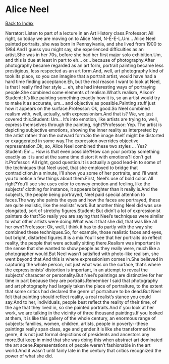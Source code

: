 # Alice Neel
[Back to Index](https://github.com/windows10010/tpoExtractor/blog/master/README.md)

Narrator: Listen to part of a lecture in an Art History class.Professor: All right, so today we are moving on to Alice Neel, N-E-E-L.Um... Alice Neel painted portraits, she was born in Pennsylvania, and she lived from 1900 to 1984.And I guess you might say, she experienced difficulties as an artist.She was in her 70s, before she had her first major solo exhibition.Um, and this is due at least in part to eh... or... because of photography.After photography became regarded as an art form, portrait painting became less prestigious, less respected as an art form.And, well, art photography kind of took its place, so you can imagine that a portrait artist, would have had a hard time finding acceptance.Eh, but the real reason I want to look at Neel, is that I really find her style ... eh, she had interesting ways of portraying people.She combined some elements of realism.What’s realism, Alison?Student: It’s like painting something exactly how it is, so an artist would try to make it as accurate, um... and objective as possible.Painting stuff just how it appears on the surface.Professor: Ok, good.So Neel combined realism with, well, actually, with expressionism.And that is? We, we just covered this.Student: Um... It’s into emotion, like artists are trying to, well, express themselves through the painting, right?Professor: Yep. The artist is depicting subjective emotions, showing the inner reality as interpreted by the artist rather than the outward form.So the image itself might be distorted or exaggerated in some way.The expression overrides objective representation.Ok, so, Alice Neel combined these two styles ... Yes?Student: Em... How is that even possible?How can your portray something exactly as it is and at the same time distort it with emotions?I don’t get it.Professor: All right, good question.It is actually a good lead-in to some of the techniques that Neel used, that she employed to bridge that contradiction.In a minute, I’ll show you some of her portraits, and I’ll want you to notice a few things about them.First, Neel’s use of bold color. All right?You’ll see she uses color to convey emotion and feeling, like the subjects’ clothing for instance, it appears brighter than it really is.And the subjects, the people being portrayed, Neel paid special attention to faces.The way she paints the eyes and how the faces are portrayed, these are quite realistic, like the realists’ work.But another thing Neel did was use elongated, sort of stretchy figures.Student: But didn’t a lot of expressionist painters do that?So really you are saying that Neel’s techniques were similar to what other artists were doing.What was it that she did, that was like all her own?Professor: Ok, well, I think it has to do partly with the way she combined these techniques.So, for example, those realistic faces and eyes, but bright, distorted figures.It is a mix.You’ll see that her portraits do reflect reality, the people that were actually sitting there.Realism was important in the sense that she wanted to show people as they really were, much like a photographer would.But Neel wasn’t satisfied with photo-like realism, she went beyond that.And this is where expressionism comes in.She believed in capturing the whole person, not just what was on the surface, that’s where the expressionists’ distortion is important, in an attempt to reveal the subjects’ character or personality.But Neel’s paintings are distinctive for her time in part because they are portraits.Remember I said that photography and art photography had largely taken the place of portraiture, to the extent that some critics had declared the genre of portraiture to be dead.But Neel felt that painting should reflect reality, a real realist’s stance you could say.And to her, individuals, people best reflect the reality of their time, of the age that they lived in, so she painted portraits.And if you look at her work, we are talking in the vicinity of three thousand paintings.If you looked at them, it is like this gallery of the whole century, an enormous range of subjects: families, women, children, artists, people in poverty--these paintings really span class, age and gender.It is like she transformed the genre, it is not just formal depictions of presidents and ancestors any more.But keep in mind that she was doing this when abstract art dominated the art scene.Representations of people weren’t fashionable in the art world.And it wasn’t until fairly late in the century that critics recognized the power of what she did. 